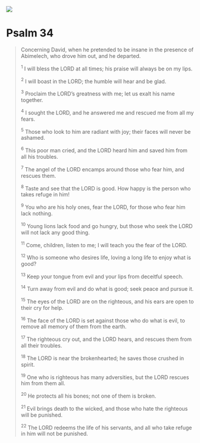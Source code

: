 <img class="intro-right" src="/images/art-paris-psalter.jpg">

# Psalm 34

>Concerning David, when he pretended to be insane in the presence of Abimelech, who drove him out, and he departed. 
>
><sup>1</sup> I will bless the LORD at all times; his praise will always be on my lips. 
>
><sup>2</sup> I will boast in the LORD; the humble will hear and be glad. 
>
><sup>3</sup> Proclaim the LORD’s greatness with me; let us exalt his name together. 
>
><sup>4</sup> I sought the LORD, and he answered me and rescued me from all my fears. 
>
><sup>5</sup> Those who look to him are radiant with joy; their faces will never be ashamed. 
>
><sup>6</sup> This poor man cried, and the LORD heard him and saved him from all his troubles. 
>
><sup>7</sup> The angel of the LORD encamps around those who fear him, and rescues them. 
>
><sup>8</sup> Taste and see that the LORD is good. How happy is the person who takes refuge in him! 
>
><sup>9</sup> You who are his holy ones, fear the LORD, for those who fear him lack nothing. 
>
><sup>10</sup> Young lions lack food and go hungry, but those who seek the LORD will not lack any good thing. 
>
><sup>11</sup> Come, children, listen to me; I will teach you the fear of the LORD. 
>
><sup>12</sup> Who is someone who desires life, loving a long life to enjoy what is good? 
>
><sup>13</sup> Keep your tongue from evil and your lips from deceitful speech. 
>
><sup>14</sup> Turn away from evil and do what is good; seek peace and pursue it. 
>
><sup>15</sup> The eyes of the LORD are on the righteous, and his ears are open to their cry for help. 
>
><sup>16</sup> The face of the LORD is set against those who do what is evil, to remove all memory of them from the earth. 
>
><sup>17</sup> The righteous cry out, and the LORD hears, and rescues them from all their troubles. 
>
><sup>18</sup> The LORD is near the brokenhearted; he saves those crushed in spirit. 
>
><sup>19</sup> One who is righteous has many adversities, but the LORD rescues him from them all. 
>
><sup>20</sup> He protects all his bones; not one of them is broken. 
>
><sup>21</sup> Evil brings death to the wicked, and those who hate the righteous will be punished. 
>
><sup>22</sup> The LORD redeems the life of his servants, and all who take refuge in him will not be punished.
